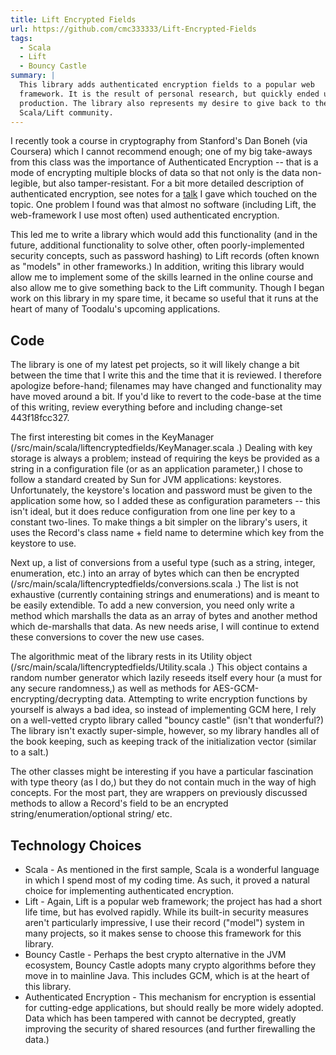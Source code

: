 ```yaml
---
title: Lift Encrypted Fields
url: https://github.com/cmc333333/Lift-Encrypted-Fields
tags:
  - Scala
  - Lift
  - Bouncy Castle
summary: |
  This library adds authenticated encryption fields to a popular web
  framework. It is the result of personal research, but quickly ended up in
  production. The library also represents my desire to give back to the
  Scala/Lift community.
---
```


I recently took a course in cryptography from Stanford's Dan Boneh (via
Coursera) which I cannot recommend enough; one of my big take-aways from this
class was the importance of Authenticated Encryption -- that is a mode of
encrypting multiple blocks of data so that not only is the data non-legible,
but also tamper-resistant. For a bit more detailed description of
authenticated encryption, see notes for a
[talk](http://cmlubinski.info/cryptography-and-security-coders#encryption-modes)
I gave which touched on the topic. One problem I found was that almost no
software (including Lift, the web-framework I use most often) used
authenticated encryption.

This led me to write a library which would add this functionality (and in the
future, additional functionality to solve other, often poorly-implemented
security concepts, such as password hashing) to Lift records (often known as
"models" in other frameworks.) In addition, writing this library would allow
me to implement some of the skills learned in the online course and also allow
me to give something back to the Lift community. Though I began work on this
library in my spare time, it became so useful that it runs at the heart of
many of Toodalu's upcoming applications.

## Code

The library is one of my latest pet projects, so it will likely change a bit
between the time that I write this and the time that it is reviewed. I
therefore apologize before-hand; filenames may have changed and functionality
may have moved around a bit. If you'd like to revert to the code-base at the
time of this writing, review everything before and including change-set
443f18fcc327.

The first interesting bit comes in the KeyManager
(/src/main/scala/liftencryptedfields/KeyManager.scala .) Dealing with key
storage is always a problem; instead of requiring the keys be provided as a
string in a configuration file (or as an application parameter,) I chose to
follow a standard created by Sun for JVM applications: keystores.
Unfortunately, the keystore's location and password must be given to the
application some how, so I added these as configuration parameters -- this
isn't ideal, but it does reduce configuration from one line per key to a
constant two-lines. To make things a bit simpler on the library's users, it
uses the Record's class name + field name to determine which key from the
keystore to use.

Next up, a list of conversions from a useful type (such as a string, integer,
enumeration, etc.) into an array of bytes which can then be encrypted
(/src/main/scala/liftencryptedfields/conversions.scala .) The list is not
exhaustive (currently containing strings and enumerations) and is meant to be
easily extendible. To add a new conversion, you need only write a method which
marshalls the data as an array of bytes and another method which de-marshalls
that data. As new needs arise, I will continue to extend these conversions to
cover the new use cases.

The algorithmic meat of the library rests in its Utility object
(/src/main/scala/liftencryptedfields/Utility.scala .) This object contains a
random number generator which lazily reseeds itself every hour (a must for any
secure randomness,) as well as methods for AES-GCM-encrypting/decrypting data.
Attempting to write encryption functions by yourself is always a bad idea, so
instead of implementing GCM here, I rely on a well-vetted crypto library
called "bouncy castle" (isn't that wonderful?) The library isn't exactly
super-simple, however, so my library handles all of the book keeping, such as
keeping track of the initialization vector (similar to a salt.)

The other classes might be interesting if you have a particular fascination
with type theory (as I do,) but they do not contain much in the way of high
concepts. For the most part, they are wrappers on previously discussed methods
to allow a Record's field to be an encrypted string/enumeration/optional
string/ etc.

## Technology Choices

- Scala - As mentioned in the first sample, Scala is a wonderful language in
  which I spend most of my coding time. As such, it proved a natural choice
  for implementing authenticated encryption.
- Lift - Again, Lift is a popular web framework; the project has had a short
  life time, but has evolved rapidly. While its built-in security measures
  aren't particularly impressive, I use their record ("model") system in many
  projects, so it makes sense to choose this framework for this library.
- Bouncy Castle - Perhaps the best crypto alternative in the JVM ecosystem,
  Bouncy Castle adopts many crypto algorithms before they move in to mainline
  Java. This includes GCM, which is at the heart of this library.
- Authenticated Encryption - This mechanism for encryption is essential for
  cutting-edge applications, but should really be more widely adopted. Data
  which has been tampered with cannot be decrypted, greatly improving the
  security of shared resources (and further firewalling the data.)
